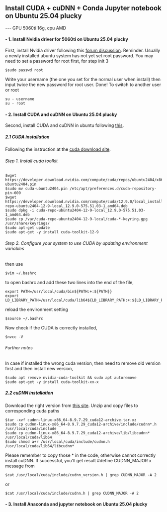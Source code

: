 ## Install CUDA + cuDNN + Conda Jupyter notebook on Ubuntu 25.04 plucky

--- GPU 5060ti 16g, cpu AMD

#### - 1. Install Nvidia driver for 5060ti on Ubuntu 25.04 plucky
First, install Nvidia driver following this [forum discussion](https://forums.developer.nvidia.com/t/we-would-like-to-know-when-the-nvidia-drivers-for-5060ti-on-ubuntu-will-be-released/331207/2).
Reminder. Usually a newly installed ubuntu system has not yet set root password. You may need to set a password for root first, for step init 3
```
$sudo passwd root
```
Write your username (the one you set for the normal user when install)
then input twice the new password for root user. Done!
To switch to another user or root
```
su - username
su - root
```

#### - 2. Install CUDA and cuDNN on Ubuntu 25.04 plucky
Second, install CUDA and cuDNN in ubuntu following [this](https://zhuanlan.zhihu.com/p/691711768).
##### 2.1 CUDA installation
Following the instruction at the [cuda download site](https://developer.nvidia.com/cuda-downloads?target_os=Linux&target_arch=x86_64&Distribution=Ubuntu).
###### Step 1. Install cuda toolkit
```
$wget https://developer.download.nvidia.com/compute/cuda/repos/ubuntu2404/x86_64/cuda-ubuntu2404.pin
$sudo mv cuda-ubuntu2404.pin /etc/apt/preferences.d/cuda-repository-pin-600
$wget https://developer.download.nvidia.com/compute/cuda/12.9.0/local_installers/cuda-repo-ubuntu2404-12-9-local_12.9.0-575.51.03-1_amd64.deb
$sudo dpkg -i cuda-repo-ubuntu2404-12-9-local_12.9.0-575.51.03-1_amd64.deb
$sudo cp /var/cuda-repo-ubuntu2404-12-9-local/cuda-*-keyring.gpg /usr/share/keyrings/
$sudo apt-get update
$sudo apt-get -y install cuda-toolkit-12-9
```
###### Step 2. Configure your system to use CUDA by updating environment variables
then use 
```
$vim ~/.bashrc
```
to open bashrc and add these two lines into the end of the file,
```
export PATH=/usr/local/cuda/bin${PATH:+:${PATH}}
export LD_LIBRARY_PATH=/usr/local/cuda/lib64${LD_LIBRARY_PATH:+:${LD_LIBRARY_PATH}}
```
reload the environment setting
```
$source ~/.bashrc
```
Now check if the CUDA is correctly installed,
```
$nvcc -V
```
###### Further notes

In case if installed the wrong cuda version, then need to remove old version first and then install new version,
```
$sudo apt remove nvidia-cuda-toolkit && sudo apt autoremove
$sudo apt-get -y install cuda-toolkit-xx-x
```

##### 2.2 cuDNN installation
Download the right version from [this site](https://developer.nvidia.com/rdp/cudnn-archive). Unzip and copy files to corresponding cuda paths
```
$tar -xvf cudnn-linux-x86_64-8.9.7.29_cuda12-archive.tar.xz 
$sudo cp cudnn-linux-x86_64-8.9.7.29_cuda12-archive/include/cudnn*.h    /usr/local/cuda/include
$sudo cp cudnn-linux-x86_64-8.9.7.29_cuda12-archive/lib/libcudnn*    /usr/local/cuda/lib64
$sudo chmod a+r /usr/local/cuda/include/cudnn.h   /usr/local/cuda/lib64/libcudnn*
```
Please remember to copy those * in the code, otherwise cannot correctly install cuDNN. If successful, you'll get result #define CUDNN_MAJOR x message from 
```
$cat /usr/local/cuda/include/cudnn_version.h | grep CUDNN_MAJOR -A 2
```
or 
```
$cat /usr/local/cuda/include/cudnn.h | grep CUDNN_MAJOR -A 2
```

#### - 3. Install Anaconda and jupyter notebook on Ubuntu 25.04 plucky
